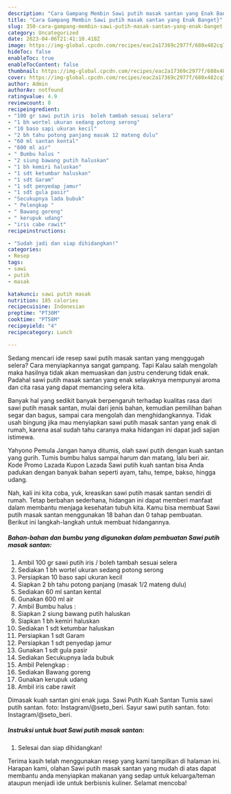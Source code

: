 ```yaml
---
description: "Cara Gampang Membin Sawi putih masak santan yang Enak Banget}"
title: "Cara Gampang Membin Sawi putih masak santan yang Enak Banget}"
slug: 350-cara-gampang-membin-sawi-putih-masak-santan-yang-enak-banget
category: Uncategorized
date: 2023-04-06T21:41:10.418Z
image: https://img-global.cpcdn.com/recipes/eac2a17369c2977f/680x482cq70/sawi-putih-masak-santan-foto-resep-utama.jpg
hideToc: false
enableToc: true
enableTocContent: false
thumbnail: https://img-global.cpcdn.com/recipes/eac2a17369c2977f/680x482cq70/sawi-putih-masak-santan-foto-resep-utama.jpg
cover: https://img-global.cpcdn.com/recipes/eac2a17369c2977f/680x482cq70/sawi-putih-masak-santan-foto-resep-utama.jpg
author: Admin
authorAv: notfound
ratingvalue: 4.9
reviewcount: 8
recipeingredient:
- "100 gr sawi putih iris  boleh tambah sesuai selera"
- "1 bh wortel ukuran sedang potong serong"
- "10 baso sapi ukuran kecil"
- "2 bh tahu potong panjang masak 12 mateng dulu"
- "60 ml santan kental"
- "600 ml air"
- " Bumbu halus "
- "2 siung bawang putih haluskan"
- "1 bh kemiri haluskan"
- "1 sdt ketumbar haluskan"
- "1 sdt Garam"
- "1 sdt penyedap jamur"
- "1 sdt gula pasir"
- "Secukupnya lada bubuk"
- " Pelengkap "
- " Bawang goreng"
- " kerupuk udang"
- "iris cabe rawit"
recipeinstructions:

- "Sudah jadi dan siap dihidangkan!"
categories:
- Resep
tags:
- sawi
- putih
- masak

katakunci: sawi putih masak 
nutrition: 185 calories
recipecuisine: Indonesian
preptime: "PT30M"
cooktime: "PT58M"
recipeyield: "4"
recipecategory: Lunch

---
```



Sedang mencari ide resep sawi putih masak santan yang menggugah selera? Cara menyiapkannya sangat gampang. Tapi Kalau salah mengolah maka hasilnya tidak akan memuaskan dan justru cenderung tidak enak. Padahal sawi putih masak santan yang enak selayaknya mempunyai aroma dan cita rasa yang dapat memancing selera kita.


Banyak hal yang sedikit banyak berpengaruh terhadap kualitas rasa dari sawi putih masak santan, mulai dari jenis bahan, kemudian pemilihan bahan segar dan bagus, sampai cara mengolah dan menghidangkannya. Tidak usah bingung jika mau menyiapkan sawi putih masak santan yang enak di rumah, karena asal sudah tahu caranya maka hidangan ini dapat jadi sajian istimewa.

Yahyono Pemula Jangan hanya ditumis, olah sawi putih dengan kuah santan yang gurih. Tumis bumbu halus sampai harum dan matang, lalu beri air. Kode Promo Lazada Kupon Lazada Sawi putih kuah santan bisa Anda padukan dengan banyak bahan seperti ayam, tahu, tempe, bakso, hingga udang.


Nah, kali ini kita coba, yuk, kreasikan sawi putih masak santan sendiri di rumah. Tetap berbahan sederhana, hidangan ini dapat memberi manfaat dalam membantu menjaga kesehatan tubuh kita. Kamu bisa membuat Sawi putih masak santan menggunakan 18 bahan dan 0 tahap pembuatan. Berikut ini langkah-langkah untuk membuat hidangannya.

<!--inarticleads1-->

##### Bahan-bahan dan bumbu yang digunakan dalam pembuatan Sawi putih masak santan:

1. Ambil 100 gr sawi putih iris / boleh tambah sesuai selera
1. Sediakan 1 bh wortel ukuran sedang potong serong
1. Persiapkan 10 baso sapi ukuran kecil
1. Siapkan 2 bh tahu potong panjang (masak 1/2 mateng dulu)
1. Sediakan 60 ml santan kental
1. Gunakan 600 ml air
1. Ambil  Bumbu halus :
1. Siapkan 2 siung bawang putih haluskan
1. Siapkan 1 bh kemiri haluskan
1. Sediakan 1 sdt ketumbar haluskan
1. Persiapkan 1 sdt Garam
1. Persiapkan 1 sdt penyedap jamur
1. Gunakan 1 sdt gula pasir
1. Sediakan Secukupnya lada bubuk
1. Ambil  Pelengkap :
1. Sediakan  Bawang goreng
1. Gunakan  kerupuk udang
1. Ambil iris cabe rawit


Dimasak kuah santan gini enak juga. Sawi Putih Kuah Santan Tumis sawi putih santan. foto: Instagram/@seto_beri. Sayur sawi putih santan. foto: Instagram/@seto_beri. 

<!--inarticleads2-->

##### Instruksi untuk buat Sawi putih masak santan:


1. Selesai dan siap dihidangkan!



Terima kasih telah menggunakan resep yang kami tampilkan di halaman ini. Harapan kami, olahan Sawi putih masak santan yang mudah di atas dapat membantu anda menyiapkan makanan yang sedap untuk keluarga/teman ataupun menjadi ide untuk berbisnis kuliner. Selamat mencoba!
